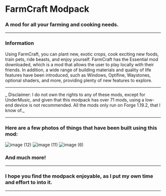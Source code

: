 # FarmCraft Modpack
### A mod for all your farming and cooking needs.
***
### Information
Using FarmCraft, you can plant new, exotic crops, cook exciting new foods, train pets, ride beasts, and enjoy yourself.
FarmCraft has the Essential mod downloaded, which is a mod that allows the user to play
locally with their friends.
In addition, a wide range of building materials and quality of life features have been introduced, 
such as Windows, Optifine, Waystones, optional shaders, and more, providing plenty of new features to explore.
***
_
Disclaimer: I do not own the rights to any of these mods, except for UnderMusic, 
and given that this modpack has over 71 mods, using a low-end device is not recommended. 
All the mods only run on Forge 1.19.2, that I know of._
***
### Here are a few photos of things that have been built using this mod:
![image (12)](https://github.com/Nothingbagelz/FarmCraft-Mod/assets/156716874/c041c863-7141-4157-a61a-59ca8f10f202)
![image (11)](https://github.com/Nothingbagelz/FarmCraft-Mod/assets/156716874/58651102-0e06-4a1d-bc54-d5dc8caf9db2)
![image (6)](https://github.com/Nothingbagelz/FarmCraft-Mod/assets/156716874/71cb966f-9667-47cb-ad37-31322be5aeb2)
### And much more!
***
### I hope you find the modpack enjoyable, as I put my own time and effort to into it.
***
